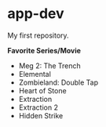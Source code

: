 # app-dev
My first repository.

**Favorite Series/Movie**
- Meg 2: The Trench
- Elemental
- Zombieland: Double Tap
- Heart of Stone
- Extraction
- Extraction 2
- Hidden Strike
